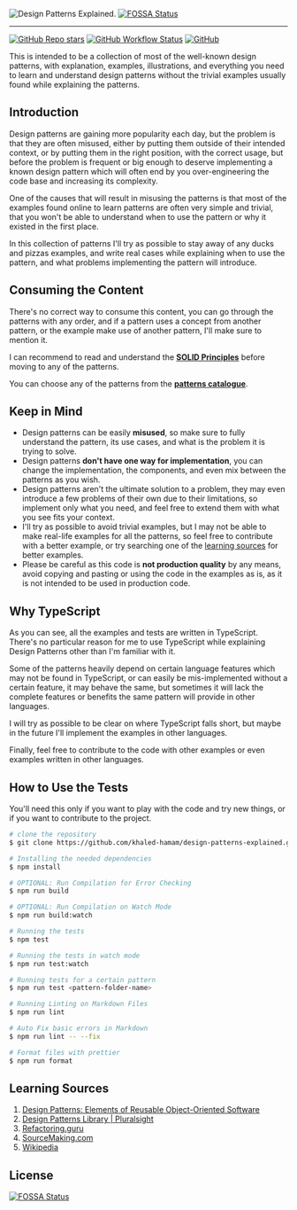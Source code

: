 <!-- markdownlint-disable MD041 -->

![Design Patterns Explained.](https://user-images.githubusercontent.com/24835522/98734738-11350800-23ab-11eb-9838-74822d78bc49.png)
[![FOSSA Status](https://app.fossa.com/api/projects/git%2Bgithub.com%2Fkhaled-hamam%2Fdesign-patterns-explained.svg?type=shield)](https://app.fossa.com/projects/git%2Bgithub.com%2Fkhaled-hamam%2Fdesign-patterns-explained?ref=badge_shield)

---

[![GitHub Repo stars](https://img.shields.io/github/stars/khaled-hamam/design-patterns-explained)](https://github.com/khaled-hamam/design-patterns-explained)
[![GitHub Workflow Status](https://img.shields.io/github/workflow/status/khaled-hamam/design-patterns-explained/checks?label=checks)](https://github.com/khaled-hamam/design-patterns-explained/actions)
[![GitHub](https://img.shields.io/github/license/khaled-hamam/design-patterns-explained)](https://github.com/khaled-hamam/design-patterns-explained/blob/master/LICENSE)

This is intended to be a collection of most of the well-known design patterns, with explanation, examples, illustrations, and everything you need to learn and understand design patterns without the trivial examples usually found while explaining the patterns.

## Introduction

Design patterns are gaining more popularity each day, but the problem is that they are often misused, either by putting them outside of their intended context, or by putting them in the right position, with the correct usage, but before the problem is frequent or big enough to deserve implementing a known design pattern which will often end by you over-engineering the code base and increasing its complexity.

One of the causes that will result in misusing the patterns is that most of the examples found online to learn patterns are often very simple and trivial, that you won't be able to understand when to use the pattern or why it existed in the first place.

In this collection of patterns I'll try as possible to stay away of any ducks and pizzas examples, and write real cases while explaining when to use the pattern, and what problems implementing the pattern will introduce.

## Consuming the Content

There's no correct way to consume this content, you can go through the patterns with any order, and if a pattern uses a concept from another pattern, or the example make use of another pattern, I'll make sure to mention it.

I can recommend to read and understand the **[SOLID Principles](./library/solid-principles/README.md)** before moving to any of the patterns.

You can choose any of the patterns from the **[patterns catalogue](./library/README.md)**.

## Keep in Mind

- Design patterns can be easily **misused**, so make sure to fully understand the pattern, its use cases, and what is the problem it is trying to solve.
- Design patterns **don't have one way for implementation**, you can change the implementation, the components, and even mix between the patterns as you wish.
- Design patterns aren't the ultimate solution to a problem, they may even introduce a few problems of their own due to their limitations, so implement only what you need, and feel free to extend them with what you see fits your context.
- I'll try as possible to avoid trivial examples, but I may not be able to make real-life examples for all the patterns, so feel free to contribute with a better example, or try searching one of the [learning sources](#learning-sources) for better examples.
- Please be careful as this code is **not production quality** by any means, avoid copying and pasting or using the code in the examples as is, as it is not intended to be used in production code.

## Why TypeScript

As you can see, all the examples and tests are written in TypeScript. There's no particular reason for me to use TypeScript while explaining Design Patterns other than I'm familiar with it.

Some of the patterns heavily depend on certain language features which may not be found in TypeScript, or can easily be mis-implemented without a certain feature, it may behave the same, but sometimes it will lack the complete features or benefits the same pattern will provide in other languages.

I will try as possible to be clear on where TypeScript falls short, but maybe in the future I'll implement the examples in other languages.

Finally, feel free to contribute to the code with other examples or even examples written in other languages.

## How to Use the Tests

You'll need this only if you want to play with the code and try new things, or if you want to contribute to the project.

```bash
# clone the repository
$ git clone https://github.com/khaled-hamam/design-patterns-explained.git

# Installing the needed dependencies
$ npm install

# OPTIONAL: Run Compilation for Error Checking
$ npm run build

# OPTIONAL: Run Compilation on Watch Mode
$ npm run build:watch

# Running the tests
$ npm test

# Running the tests in watch mode
$ npm run test:watch

# Running tests for a certain pattern
$ npm run test <pattern-folder-name>

# Running Linting on Markdown Files
$ npm run lint

# Auto Fix basic errors in Markdown
$ npm run lint -- --fix

# Format files with prettier
$ npm run format
```

## Learning Sources

1. [Design Patterns: Elements of Reusable Object-Oriented Software](https://www.amazon.com/Design-Patterns-Object-Oriented-Addison-Wesley-Professional-ebook/dp/B000SEIBB8)
2. [Design Patterns Library | Pluralsight](https://app.pluralsight.com/library/courses/patterns-library)
3. [Refactoring.guru](https://refactoring.guru)
4. [SourceMaking.com](https://sourcemaking.com/design_patterns)
5. [Wikipedia](https://en.wikipedia.org/wiki/Software_design_pattern)


## License
[![FOSSA Status](https://app.fossa.com/api/projects/git%2Bgithub.com%2Fkhaled-hamam%2Fdesign-patterns-explained.svg?type=large)](https://app.fossa.com/projects/git%2Bgithub.com%2Fkhaled-hamam%2Fdesign-patterns-explained?ref=badge_large)